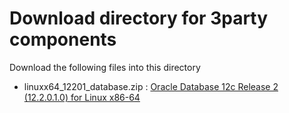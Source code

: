 # Download directory for 3party components

Download the following files into this directory

* linuxx64_12201_database.zip : [Oracle Database 12c Release 2 (12.2.0.1.0) for Linux x86-64](http://www.oracle.com/technetwork/database/enterprise-edition/downloads/oracle12c-linux-12201-3608234.html)

